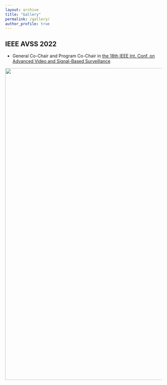 ```yaml
---
layout: archive
title: "Gallery"
permalink: /gallery/
author_profile: true
---
```



IEEE AVSS 2022
-----
- General Co-Chair and Program Co-Chair in [the 18th IEEE Int. Conf. on Advanced Video and Signal-Based Surveillance](http://atvs.ii.uam.es/avss2022/)

<img src="https://rubentolosana.github.io/images/AVSS2022_Group_Picture.png" align="center" width="1000"/>



